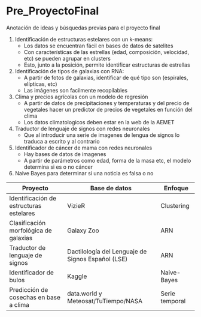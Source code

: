 # Pre_ProyectoFinal
Anotación de ideas y búsquedas previas para el proyecto final

1. Identificación de estructuras estelares con un k-means:
   - Los datos se encuentran fácil en bases de datos de satelites
   - Con características de las estrellas (edad, composición, velocidad, etc) se pueden agrupar en clusters
   - Esto, junto a la posición, permite identificar estructuras de estrellas
2. Identificación de tipos de galaxias con RNA:
   - A partir de fotos de galaxias, identificar de qué tipo son (espirales, elípticas, etc)
   - Las imágenes son facilmente recopilables
3. Clima y precios agrícolas con un modelo de regresión
   - A partir de datos de precipitaciones y temperaturas y del precio de vegetales hacer un predictor de precios de vegetales en función del clima
   - Los datos climatologicos deben estar en la web de la AEMET
4. Traductor de lenguaje de signos con redes neuronales
   - Que al introducir una serie de imagenes de lengua de signos lo traduca a escrito y al contrario
5. Identificador de cáncer de mama con redes neuronales
   - Hay bases de datos de imagenes
   - A partir de parámetros como edad, forma de la masa etc, el modelo determina si es o no cáncer
6. Naive Bayes para determinar si una noticia es falsa o no

| Proyecto   | Base de datos | Enfoque|
|------------|---------------|--------------|
| Identificación de estructuras estelares | VizieR | Clustering |
| Clasificación morfológica de galaxias | Galaxy Zoo| ARN    |
| Traductor de lenguaje de signos | Dactilología del Lenguaje de Signos Español (LSE)   | ARN|
| Identificador de bulos| Kaggle | Naive-Bayes|
| Predicción de cosechas en base a clima | data.world y Meteosat/TuTiempo/NASA | Serie temporal |
